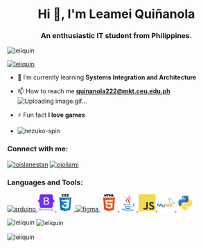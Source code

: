 <h1 align="center">Hi 👋, I'm Leamei Quiñanola</h1>
<h3 align="center">An enthusiastic IT student from Philippines.</h3>

<p align="left"> <img src="https://komarev.com/ghpvc/?username=leiiquin&label=Profile%20views&color=0e75b6&style=flat" alt="leiiquin" /> </p>

<p align="left"> <a href="https://github.com/ryo-ma/github-profile-trophy"><img src="https://github-profile-trophy.vercel.app/?username=leiiquin" alt="leiiquin" /></a> </p>

- 🌱 I’m currently learning **Systems Integration and Architecture**

- 📫 How to reach me **quinanola222@mkt.ceu.edu.ph**
![Uploading image.gif…]()

- ⚡ Fun fact **I love games**
- ![nezuko-spin](https://github.com/leiiquin/leiiquin/assets/158989522/4faf5323-124b-4c15-9fef-742e4a573c68)

<h3 align="left">Connect with me:</h3>
<p align="left">
<a href="https://fb.com/loislanestan" target="blank"><img align="center" src="https://raw.githubusercontent.com/rahuldkjain/github-profile-readme-generator/master/src/images/icons/Social/facebook.svg" alt="loislanestan" height="30" width="40" /></a>
<a href="https://instagram.com/ojoliami" target="blank"><img align="center" src="https://raw.githubusercontent.com/rahuldkjain/github-profile-readme-generator/master/src/images/icons/Social/instagram.svg" alt="ojoliami" height="30" width="40" /></a>
</p>

<h3 align="left">Languages and Tools:</h3>
<p align="left"> <a href="https://www.arduino.cc/" target="_blank" rel="noreferrer"> <img src="https://cdn.worldvectorlogo.com/logos/arduino-1.svg" alt="arduino" width="40" height="40"/> </a> <a href="https://getbootstrap.com" target="_blank" rel="noreferrer"> <img src="https://raw.githubusercontent.com/devicons/devicon/master/icons/bootstrap/bootstrap-plain-wordmark.svg" alt="bootstrap" width="40" height="40"/> </a> <a href="https://www.w3schools.com/css/" target="_blank" rel="noreferrer"> <img src="https://raw.githubusercontent.com/devicons/devicon/master/icons/css3/css3-original-wordmark.svg" alt="css3" width="40" height="40"/> </a> <a href="https://www.figma.com/" target="_blank" rel="noreferrer"> <img src="https://www.vectorlogo.zone/logos/figma/figma-icon.svg" alt="figma" width="40" height="40"/> </a> <a href="https://www.w3.org/html/" target="_blank" rel="noreferrer"> <img src="https://raw.githubusercontent.com/devicons/devicon/master/icons/html5/html5-original-wordmark.svg" alt="html5" width="40" height="40"/> </a> <a href="https://www.java.com" target="_blank" rel="noreferrer"> <img src="https://raw.githubusercontent.com/devicons/devicon/master/icons/java/java-original.svg" alt="java" width="40" height="40"/> </a> <a href="https://developer.mozilla.org/en-US/docs/Web/JavaScript" target="_blank" rel="noreferrer"> <img src="https://raw.githubusercontent.com/devicons/devicon/master/icons/javascript/javascript-original.svg" alt="javascript" width="40" height="40"/> </a> <a href="https://www.mysql.com/" target="_blank" rel="noreferrer"> <img src="https://raw.githubusercontent.com/devicons/devicon/master/icons/mysql/mysql-original-wordmark.svg" alt="mysql" width="40" height="40"/> </a> <a href="https://www.python.org" target="_blank" rel="noreferrer"> <img src="https://raw.githubusercontent.com/devicons/devicon/master/icons/python/python-original.svg" alt="python" width="40" height="40"/> </a> </p>

<p><img align="left" src="https://github-readme-stats.vercel.app/api/top-langs?username=leiiquin&show_icons=true&locale=en&layout=compact" alt="leiiquin" /></p>

<p>&nbsp;<img align="center" src="https://github-readme-stats.vercel.app/api?username=leiiquin&show_icons=true&locale=en" alt="leiiquin" /></p>

<p><img align="center" src="https://github-readme-streak-stats.herokuapp.com/?user=leiiquin&" alt="leiiquin" /></p>
